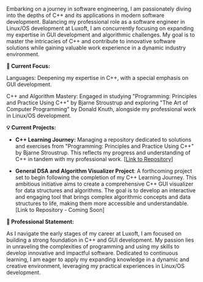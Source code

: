 Embarking on a journey in software engineering, I am passionately diving into the depths of C++ and its applications in modern software development. Balancing my professional role as a software engineer in Linux/OS development at Luxoft, I am concurrently focusing on expanding my expertise in GUI development and algorithmic challenges.
My goal is to master the intricacies of C++ and contribute to innovative software solutions while gaining valuable work experience in a dynamic industry environment.

**🚀 Current Focus:**

Languages: Deepening my expertise in C++, with a special emphasis on GUI development.

C++ and Algorithm Mastery: Engaged in studying "Programming: Principles and Practice Using C++" by Bjarne Stroustrup and exploring "The Art of Computer Programming" by Donald Knuth, alongside my professional work in Linux/OS development.


**💡 Current Projects:**

-  **C++ Learning Journey:**
Managing a repository dedicated to solutions and exercises from "Programming: Principles and Practice Using C++" by Bjarne Stroustrup. This reflects my progress and understanding of C++ in tandem with my professional work. [[Link to Repository](https://github.com/Cristiaaannn/PPPUCPP)]


-  **General DSA and Algorithm Visualizer Project**: 
  A forthcoming project set to begin following the completion of my C++ Learning Journey. This ambitious initiative aims to create a comprehensive C++ GUI visualizer for data structures and algorithms. The goal is to develop an interactive and engaging tool that brings complex algorithmic concepts and data structures to life, making them more accessible and understandable. [Link to Repository - Coming Soon]



**🌟 Professional Statement:**

As I navigate the early stages of my career at Luxoft, I am focused on building a strong foundation in C++ and GUI development. My passion lies in unraveling the complexities of programming and using my skills to develop innovative and impactful software. Dedicated to continuous learning, I am eager to apply my expanding knowledge in a dynamic and creative environment, leveraging my practical experiences in Linux/OS development.
